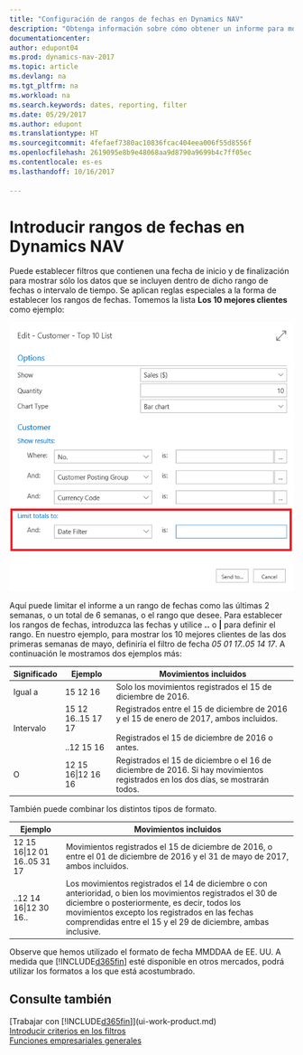```yaml
---
title: "Configuración de rangos de fechas en Dynamics NAV"
description: "Obtenga información sobre cómo obtener un informe para mostrar datos de periodos de tiempo específicos mediante rangos de fechas en Dynamics NAV."
documentationcenter: 
author: edupont04
ms.prod: dynamics-nav-2017
ms.topic: article
ms.devlang: na
ms.tgt_pltfrm: na
ms.workload: na
ms.search.keywords: dates, reporting, filter
ms.date: 05/29/2017
ms.author: edupont
ms.translationtype: HT
ms.sourcegitcommit: 4fefaef7380ac10836fcac404eea006f55d8556f
ms.openlocfilehash: 2619095e8b9e48068aa9d8790a9699b4c7ff05ec
ms.contentlocale: es-es
ms.lasthandoff: 10/16/2017

---
```

# <a name="entering-date-ranges-in-dynamics-nav"></a>Introducir rangos de fechas en Dynamics NAV
Puede establecer filtros que contienen una fecha de inicio y de finalización para mostrar sólo los datos que se incluyen dentro de dicho rango de fechas o intervalo de tiempo. Se aplican reglas especiales a la forma de establecer los rangos de fechas. Tomemos la lista **Los 10 mejores clientes** como ejemplo:

![Configurar un rango de fechas en la página de solicitud de la lista de los 10 mejores clientes](./media/ui-enter-date-ranges/customer-top10-list.png)

Aquí puede limitar el informe a un rango de fechas como las últimas 2 semanas, o un total de 6 semanas, o el rango que desee. Para establecer los rangos de fechas, introduzca las fechas y utilice **..** o **|** para definir el rango. En nuestro ejemplo, para mostrar los 10 mejores clientes de las dos primeras semanas de mayo, definiría el filtro de fecha *05 01 17..05 14 17*.
A continuación le mostramos dos ejemplos más:

| Significado | Ejemplo | Movimientos incluidos |
|---|---|---|
|Igual a| 15 12 16 |Solo los movimientos registrados el 15 de diciembre de 2016.|
|Intervalo| 15 12 16..15 17 17<br /><br />..12 15 16|Registrados entre el 15 de diciembre de 2016 y el 15 de enero de 2017, ambos incluidos.<br /><br />Registrados el 15 de diciembre de 2016 o antes.|
|O|12 15 16&#124;12 16 16|Registrados el 15 de diciembre o el 16 de diciembre de 2016. Si hay movimientos registrados en los dos días, se mostrarán todos.|

También puede combinar los distintos tipos de formato.

| Ejemplo | Movimientos incluidos |
|---|---|
|12 15 16&#124;12 01 16..05 31 17 | Movimientos registrados el 15 de diciembre de 2016, o entre el 01 de diciembre de 2016 y el 31 de mayo de 2017, ambos incluidos. |
|..12 14 16&#124;12 30 16.. | Los movimientos registrados el 14 de diciembre o con anterioridad, o bien los movimientos registrados el 30 de diciembre o posteriormente, es decir, todos los movimientos excepto los registrados en las fechas comprendidas entre el 15 y el 29 de diciembre, ambas inclusive. |

Observe que hemos utilizado el formato de fecha MMDDAA de EE. UU. A medida que [!INCLUDE[d365fin](includes/d365fin_md.md)] esté disponible en otros mercados, podrá utilizar los formatos a los que está acostumbrado.

## <a name="see-also"></a>Consulte también
[Trabajar con [!INCLUDE[d365fin](includes/d365fin_long_md.md)]](ui-work-product.md)  
[Introducir criterios en los filtros](ui-enter-criteria-filters.md)  
[Funciones empresariales generales](ui-across-business-areas.md)

